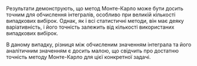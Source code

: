 Результати демонструють, що метод Монте-Карло може бути досить точним для обчислення інтегралів, особливо при великій кількості випадкових вибірок. Однак, як і всі статистичні методи, він має деяку варіативність, і його точність залежить від кількості використаних випадкових вибірок.

В даному випадку, різниця між обчисленим значенням інтеграла та його аналітичним значенням є досить малою, що свідчить про достатню точність методу Монте-Карло для цієї конкретної задачі. 
